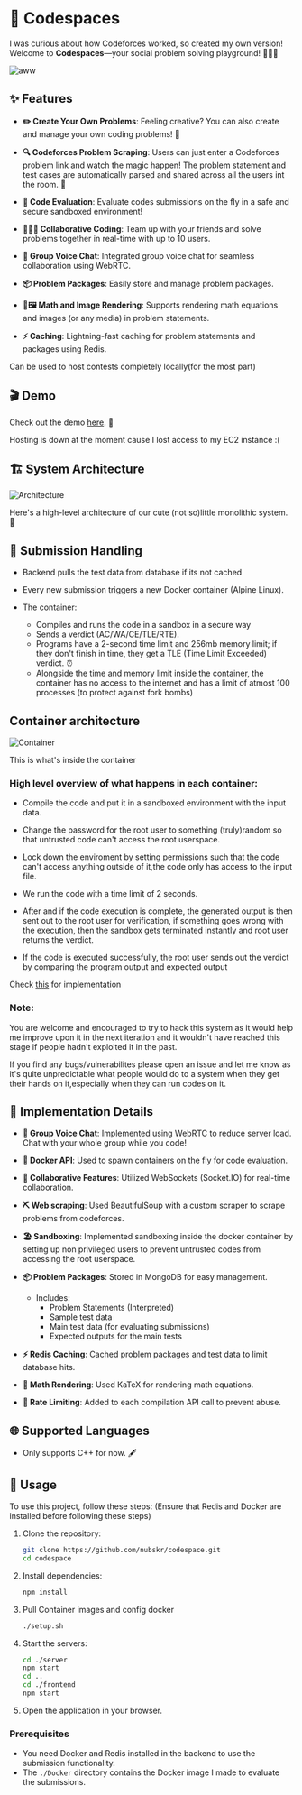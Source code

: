 # 🎉 Codespaces

I was curious about how Codeforces worked, so  created my own version! Welcome to **Codespaces**—your social problem solving playground! 🧑‍💻✨

![aww](./misc/aww.png)

## ✨ Features

- **✏️ Create Your Own Problems**: Feeling creative? You can also create and manage your own coding problems! 🎨

- **🔍 Codeforces Problem Scraping**: Users can just enter a Codeforces problem link and watch the magic happen! The problem statement and test cases are automatically parsed and shared across all the users int the room. 🌟

- **🚀 Code Evaluation**: Evaluate codes submissions on the fly in a safe and secure sandboxed environment!

- **👩👨‍💻 Collaborative Coding**: Team up with your friends and solve problems together in real-time with up to 10 users. 

- **🎤 Group Voice Chat**: Integrated group voice chat for seamless collaboration using WebRTC. 

- **📦 Problem Packages**: Easily store and manage problem packages.

- **🧮🖼️ Math and Image Rendering**: Supports rendering math equations and images (or any media) in problem statements.

- **⚡ Caching**: Lightning-fast caching for problem statements and packages using Redis.

Can be used to host contests completely locally(for the most part)

## 🎬 Demo

Check out the demo [here](https://youtu.be/FdmE1Rnjy0o). 🍿

Hosting is down at the moment cause I lost access to my EC2 instance :(

## 🏗️ System Architecture

![Architecture](./misc/architecture.png)

Here's a high-level architecture of our cute (not so)little monolithic system. 🥰

## 📝 Submission Handling

- Backend pulls the test data from database if its not cached

- Every new submission triggers a new Docker container (Alpine Linux).

- The container:
   - Compiles and runs the code in a sandbox in a secure way
   - Sends a verdict (AC/WA/CE/TLE/RTE).
   - Programs have a 2-second time limit and 256mb memory limit; if they don't finish in time, they get a TLE (Time Limit Exceeded) verdict. ⏰
   - Alongside the time and memory limit inside the container, the container has no access to the internet and has a limit of atmost 100 processes (to protect against fork bombs)

## Container architecture

![Container](./misc/container.jpg)

This is what's inside the container 

### High level overview of what happens in each container:

- Compile the code and put it in a sandboxed environment with the input data.

- Change the password for the root user to something (truly)random so that untrusted code can't access the root userspace.

- Lock down the enviroment by setting permissions such that the code can't access anything outside of it,the code only has access to the input file.

- We run the code with a time limit of 2 seconds.

- After and if the code execution is complete, the generated output is then sent out to the root user for verification, if something goes wrong with the execution, then the sandbox gets terminated instantly and root user returns the verdict.

- If the code is executed successfully, the root user sends out the verdict by comparing the program output and expected output

Check [this](./Docker/doshit.sh) for implementation

### Note:
 
You are welcome and encouraged to try to hack this system as it would help me improve upon it in the next iteration and it wouldn't have reached this stage if people hadn't exploited it in the past.

If you find any bugs/vulnerabilites please open an issue and let me know as it's quite unpredictable what people would do to a system when they get their hands on it,especially when they can run codes on it.

## 🔧 Implementation Details

- **🎤 Group Voice Chat**: Implemented using WebRTC to reduce server load. Chat with your whole group while you code!

- **🐳 Docker API**: Used to spawn containers on the fly for code evaluation.

- **🤝 Collaborative Features**: Utilized WebSockets (Socket.IO) for real-time collaboration.

- **⛏ Web scraping**: Used BeautifulSoup with a custom scraper to scrape problems from codeforces.

- **🏖️ Sandboxing**: Implemented sandboxing inside the docker container by setting up non privileged users to prevent untrusted codes from accessing the root userspace.

- **📦 Problem Packages**: Stored in MongoDB for easy management.
  - Includes:
    - Problem Statements (Interpreted)
    - Sample test data
    - Main test data (for evaluating submissions)
    - Expected outputs for the main tests

- **⚡ Redis Caching**: Cached problem packages and test data to limit database hits.

- **🧮 Math Rendering**: Used KaTeX for rendering math equations.

- **🚫 Rate Limiting**: Added to each compilation API call to prevent abuse.

## 🌐 Supported Languages

- Only supports C++ for now. 🖋️

## 🚀 Usage

To use this project, follow these steps:
(Ensure that Redis and Docker are installed before following these steps)

1. Clone the repository:
   ```sh
   git clone https://github.com/nubskr/codespace.git
   cd codespace
   ```
2. Install dependencies:
   ```sh
   npm install
   ```
3. Pull Container images and config docker
   ```sh
   ./setup.sh
   ```
3. Start the servers:
   ```sh
   cd ./server
   npm start
   cd ..
   cd ./frontend
   npm start
   ```
4. Open the application in your browser.

### Prerequisites

- You need Docker and Redis installed in the backend to use the submission functionality.
- The `./Docker` directory contains the Docker image I made to evaluate the submissions.
